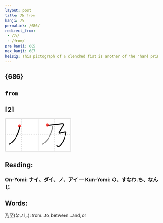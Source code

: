 ```yaml
---
layout: post
title: 乃 from
kanji: 乃
permalink: /686/
redirect_from:
 - /乃/
 - /from/
pre_kanji: 685
nex_kanji: 687
heisig: This pictograph of a clenched fist is another of the "hand primitives." Take note of its rather peculiar drawing. Try to think of drawing a <i>fist</i> (the primitive meaning) "<b>from</b>" this character to give yourself a connotation for the otherwise abstract key word.
---
```


## {686}

## `from`

## [2]

<div class="stroke"><img src="../images/E4B983.png" /></div>

## Reading:

### On-Yomi: ナイ、ダイ、ノ、アイ &mdash; Kun-Yomi: の、すなわ.ち、なんじ

## Words:

乃至(ないし): from...to, between...and, or
